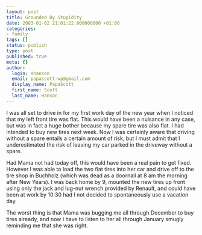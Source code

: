 ```yaml
---
layout: post
title: Grounded By Stupidity
date: 2003-01-02 21:01:22.000000000 +01:00
categories:
- family
tags: []
status: publish
type: post
published: true
meta: {}
author:
  login: shanson
  email: papascott-wp@gmail.com
  display_name: PapaScott
  first_name: Scott
  last_name: Hanson
---
```

<p>I was all set to drive in for my first work day of the new year when I noticed that my left front tire was flat. This would have been a nuisance in any case, but was in fact a huge bother because my spare tire was also flat. I had intended to buy new tires next week. Now I was certainly aware that driving without a spare entails a certain amount of risk, but I must admit that I underestimated the risk of leaving my car parked in the driveway without a spare.</p>
<p>Had Mama not had today off, this would have been a real pain to get fixed. However I was able to load the two flat tires into her car and drive off to the tire shop in Buchholz (which was dead as a doornail at 8 am the morning after New Years). I was back home by 9, mounted the new tires up front using only the jack and lug-nut wrench provided by Renault, and could have been at work by 10:30 had I not decided to spontaneously use a vacation day.</p>
<p>The worst thing is that Mama was bugging me all through December to buy tires already, and now I have to listen to her all through January smugly reminding me that she was right.</p>
